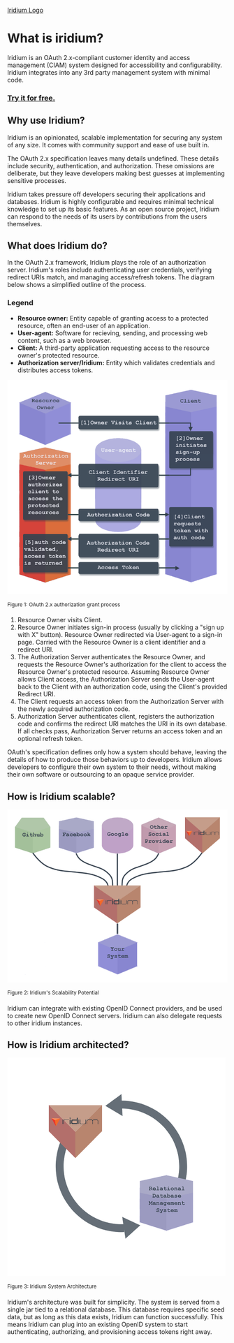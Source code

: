 [Iridium Logo](../images/iridium-3C-large.png)

# What is iridium?
Iridium is an OAuth 2.x-compliant customer identity and access management (CIAM) system designed for accessibility and configurability.
Iridium integrates into any 3rd party management system with minimal code.

### [Try it for free.](https://conduct.iridium.software/)

## Why use Iridium?
Iridium is an opinionated, scalable implementation for securing any system of any size. It comes with community support and ease of use built in.

The OAuth 2.x specification leaves many details undefined. These details include security, authentication, and authorization. These omissions are deliberate, but they leave developers making best guesses at implementing sensitive processes.

 Iridium takes pressure off developers securing their applications and databases. Iridium is highly configurable and requires minimal technical knowledge to set up its basic features. As an open source project, Iridium can respond to the needs of its users by contributions from the users themselves.

## What does Iridium do?
In the OAuth 2.x framework, Iridium plays the role of an authorization server. Iridium's roles include authenticating user credentials, verifying redirect URIs match, and managing access/refresh tokens. The diagram below shows a simplified outline of the process.

### Legend

 *  **Resource owner:** Entity capable of granting access to a protected resource, often an end-user of an application.
 * **User-agent:** Software for recieving, sending, and processing web content, such as a web browser. 
 * **Client:** A third-party application requesting access to the resource owner's protected resource. 
 * **Authorization server/Iridium:** Entity which validates credentials and distributes access tokens.


![authorization code grant process](../images/authorization-code-flow.png "authorization code grant")

<sup>Figure 1: OAuth 2.x authorization grant process</sup>

1. Resource Owner visits Client.
2. Resource Owner initiates sign-in process (usually by clicking a "sign up with X" button). Resource Owner redirected via User-agent to a sign-in page. Carried with the Resource Owner is a client identifier and a redirect URI.
3. The Authorization Server authenticates the Resource Owner, and requests the Resource Owner's authorization for the client to access the Resource Owner's protected resource. Assuming Resource Owner allows Client access, the Authorization Server sends the User-agent back to the Client with an authorization code, using the Client's provided Redirect URI.
4. The Client requests an access token from the Authorization Server with the newly acquired authorization code.
5. Authorization Server authenticates client, registers the authorization code and confirms the redirect URI matches the URI in its own database. If all checks pass, Authorization Server returns an access token and an optional refresh token.

OAuth's specification defines only how a system should behave, leaving the details of how to produce those behaviors up to developers. Iridium allows developers to configure their own system to their needs, without making their own software or outsourcing to an opaque service provider. 

## How is Iridium scalable?
![Iridium's scalability potiental](../images/Iridium-Scalable.png)

<sup>Figure 2: Iridium's Scalability Potential</sup>

Iridium can integrate with existing OpenID Connect providers, and be used to create new OpenID Connect servers. Iridium can also delegate requests to other iridium instances.

## How is Iridium architected?

![iridium system overview](../images/iridium-overview.png "iridium system overview")

<sup>Figure 3: Iridium System Architecture</sup>

Iridium's architecture was built for simplicity. The system is served from a single jar tied to a relational database. This database requires specific seed data, but as long as this data exists, Iridium can function successfully. This means Iridium can plug into an existing OpenID system to start authenticating, authorizing, and provisioning access tokens right away.

